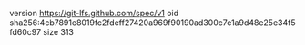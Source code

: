 version https://git-lfs.github.com/spec/v1
oid sha256:4cb7891e8019fc2fdeff27420a969f90190ad300c7e1a9d48e25e34f5fd60c97
size 313
